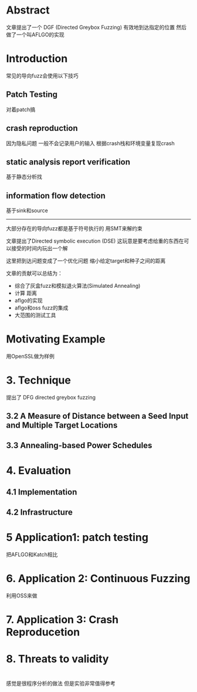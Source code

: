 # Abstract

文章提出了一个 DGF (Directed Greybox Fuzzing)
有效地到达指定的位置
然后做了一个叫AFLGO的实现

# Introduction

常见的导向fuzz会使用以下技巧

## Patch Testing

对着patch搞

## crash reproduction

因为隐私问题 一般不会记录用户的输入
根据crash栈和环境变量复现crash

## static analysis report verification

基于静态分析找

## information flow detection

基于sink和source

---

大部分存在的导向fuzz都是基于符号执行的
用SMT来解约束

文章提出了Directed symbolic execution (DSE)
这玩意是要考虑给重的东西在可以接受的时间内玩出一个解

这里把到达问题变成了一个优化问题
缩小给定target和种子之间的距离

文章的贡献可以总结为：

- 综合了灰盒fuzz和模拟退火算法(Simulated Annealing)
- 计算 距离
- aflgo的实现
- aflgo和oss fuzz的集成
- 大范围的测试工具

# Motivating Example

用OpenSSL做为样例

# 3. Technique

提出了 DFG directed greybox fuzzing

## 3.2 A Measure of Distance between a Seed Input and Multiple Target Locations

## 3.3 Annealing-based Power Schedules

# 4. Evaluation

## 4.1 Implementation

## 4.2 Infrastructure

# 5 Application1: patch testing

把AFLGO和Katch相比

# 6. Application 2: Continuous Fuzzing

利用OSS来做

# 7. Application 3: Crash Reproducetion

# 8. Threats to validity

# 

感觉是很程序分析的做法
但是实验非常值得参考
